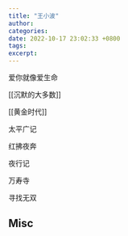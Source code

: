 ```yaml
---
title: "王小波"
author: 
categories: 
date: 2022-10-17 23:02:33 +0800
tags: 
excerpt: 
---
```



爱你就像爱生命

[[沉默的大多数]]

[[黄金时代]]

太平广记

红拂夜奔

夜行记

万寿寺

寻找无双


## Misc




